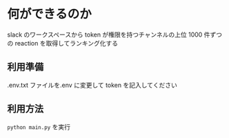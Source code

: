 # 何ができるのか

slack のワークスペースから token が権限を持つチャンネルの上位 1000 件ずつの reaction を取得してランキング化する

## 利用準備

.env.txt ファイルを.env に変更して token を記入してください

## 利用方法

`python main.py` を実行
